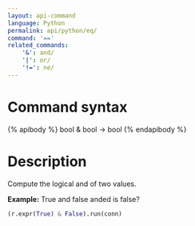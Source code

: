 ```yaml
---
layout: api-command
language: Python
permalink: api/python/eq/
command: '=='
related_commands:
    '&': and/
    '|': or/
    '!=': ne/
---
```


# Command syntax #

{% apibody %}
bool & bool &rarr; bool
{% endapibody %}

# Description #

Compute the logical and of two values.

__Example:__ True and false anded is false?

```py
(r.expr(True) & False).run(conn)
```
